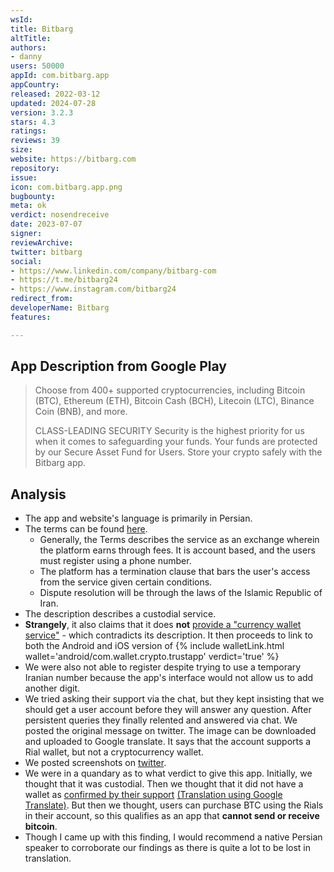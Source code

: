 ```yaml
---
wsId: 
title: Bitbarg
altTitle: 
authors:
- danny
users: 50000
appId: com.bitbarg.app
appCountry: 
released: 2022-03-12
updated: 2024-07-28
version: 3.2.3
stars: 4.3
ratings: 
reviews: 39
size: 
website: https://bitbarg.com
repository: 
issue: 
icon: com.bitbarg.app.png
bugbounty: 
meta: ok
verdict: nosendreceive
date: 2023-07-07
signer: 
reviewArchive: 
twitter: bitbarg
social:
- https://www.linkedin.com/company/bitbarg-com
- https://t.me/bitbarg24
- https://www.instagram.com/bitbarg24
redirect_from: 
developerName: Bitbarg
features: 

---
```


## App Description from Google Play

> Choose from 400+ supported cryptocurrencies, including Bitcoin (BTC), Ethereum (ETH), Bitcoin Cash (BCH), Litecoin (LTC), Binance Coin (BNB), and more.
>
> CLASS-LEADING SECURITY
> Security is the highest priority for us when it comes to safeguarding your funds. Your funds are protected by our Secure Asset Fund for Users. Store your crypto safely with the Bitbarg app.

## Analysis

- The app and website's language is primarily in Persian.
- The terms can be found [here](https://bitbarg.com/terms-of-service).
  - Generally, the Terms describes the service as an exchange wherein the platform earns through fees. It is account based, and the users must register using a phone number.
  - The platform has a termination clause that bars the user's access from the service given certain conditions.
  - Dispute resolution will be through the laws of the Islamic Republic of Iran.
- The description describes a custodial service.
- **Strangely**, it also claims that it does **not** [provide a "currency wallet service"](https://bitbarg.com/how-to-create-wallet) - which contradicts its description. It then proceeds to link to both the Android and iOS version of {% include walletLink.html wallet='android/com.wallet.crypto.trustapp' verdict='true' %}
- We were also not able to register despite trying to use a temporary Iranian number because the app's interface would not allow us to add another digit.
- We tried asking their support via the chat, but they kept insisting that we should get a user account before they will answer any question. After persistent queries they finally relented and answered via chat. We posted the original message on twitter. The image can be downloaded and uploaded to Google translate. It says that the account supports a Rial wallet, but not a cryptocurrency wallet.
- We posted screenshots on [twitter](https://twitter.com/BitcoinWalletz/status/1677223158292652034).
- We were in a quandary as to what verdict to give this app. Initially, we thought that it was custodial. Then we thought that it did not have a wallet as [confirmed by their support](https://twitter.com/BitcoinWalletz/status/1677226845312360450) [(Translation using Google Translate)](https://twitter.com/BitcoinWalletz/status/1677227844437524480). But then we thought, users can purchase BTC using the Rials in their account, so this qualifies as an app that **cannot send or receive bitcoin**.
- Though I came up with this finding, I would recommend a native Persian speaker to corroborate our findings as there is quite a lot to be lost in translation.
